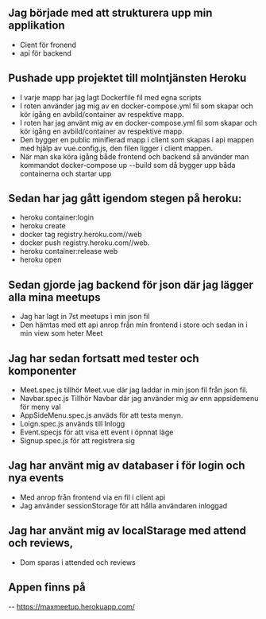## Jag började med att strukturera upp min applikation

- Cient för fronend
- api för backend

## Pushade upp projektet till molntjänsten Heroku

- I varje mapp har jag lagt Dockerfile fil med egna scripts
- I roten använder jag mig av en docker-compose.yml fil som skapar och kör igång en avbild/container av respektive mapp.
- I roten har jag använt mig av en docker-compose.yml fil som skapar och kör igång en avbild/container av respektive mapp.
- Den bygger en public minifierad mapp i client som skapas i api mappen med hjälp av vue.config.js, den filen ligger i client mappen.
- När man ska köra igång både frontend och backend så använder man kommandot docker-compose up --build som då bygger upp båda containerna och startar upp

## Sedan har jag gått igendom stegen på heroku:

- heroku container:login
- heroku create
- docker tag registry.heroku.com//web
- docker push registry.heroku.com//web.
- heroku container:release web
- heroku open

## Sedan gjorde jag backend för json där jag lägger alla mina meetups

- Jag har lagt in 7st meetups i min json fil
- Den hämtas med ett api anrop från min frontend i store och sedan in i min view som heter Meet

## Jag har sedan fortsatt med tester och komponenter

- Meet.spec.js tillhör Meet.vue där jag laddar in min json fil från json fil.
- Navbar.spec.js Tillhör Navbar där jag använder mig av enn appsidemenu för meny val
- AppSideMenu.spec.js anväds för att testa menyn.
- Loign.spec.js används till Inlogg
- Event.specjs för att visa ett event i öpnnat läge
- Signup.spec.js för att registrera sig

## Jag har använt mig av databaser i för login och nya events

- Med anrop från frontend via en fil i client api
- Jag använder sessionStorage för att hålla användaren inloggad

## Jag har använt mig av localStarage med attend och reviews,

- Dom sparas i attended och reviews

## Appen finns på

-- https://maxmeetup.herokuapp.com/
